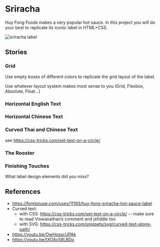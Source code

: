 # Sriracha

Huy Fong Foods makes a very popular hot sauce. In this project you will do your best to replicate its iconic label in HTML+CSS.

![sriracha label](https://fiu-assets-2-syitaetz61hl2sa.stackpathdns.com/static/use-media-items/35/34643/upto-700xauto/57dfdf20/siracha-squeeze-28oz.jpeg?resolution=0)

## Stories

<!--box-->
### Grid

Use empty boxes of different colors to replicate the grid layout of the label. 

Use whatever layout system makes most sense to you (Grid, Flexbox, Absolute, Float...)

<!--/box-->

<!--box-->

### Horizontal English Text

<!--/box-->

<!--box-->

### Horizontal Chinese Text

<!--/box-->

<!--box-->

### Curved Thai and Chinese Text

see https://css-tricks.com/set-text-on-a-circle/ 

<!--/box-->

<!--box-->

### The Rooster

<!--/box-->

### Finishing Touches

What label design elements did you miss?

## References

* https://fontsinuse.com/uses/11193/huy-fong-sriracha-hot-sauce-label
* Curved text:
    * with CSS: https://css-tricks.com/set-text-on-a-circle/ -- make sure to read Viswanathan’s comment and jsfiddle too
    * with SVG: https://css-tricks.com/snippets/svg/curved-text-along-path/
* https://youtu.be/OwHosscUPAk
* https://youtu.be/tXOAx58LBDo

